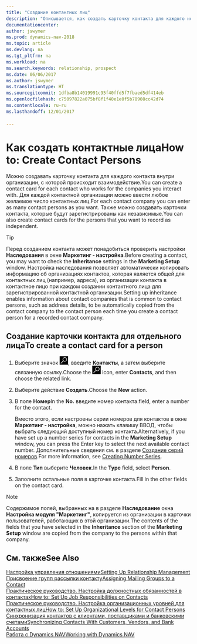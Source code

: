 ```yaml
---
title: "Создание контактных лиц"
description: "Описывается, как создать карточку контакта для каждого нового лица или потенциального клиента, с которым у вас деловые отношения."
documentationcenter: 
author: jswymer
ms.prod: dynamics-nav-2018
ms.topic: article
ms.devlang: na
ms.tgt_pltfrm: na
ms.workload: na
ms.search.keywords: relationship, prospect
ms.date: 06/06/2017
ms.author: jswymer
ms.translationtype: HT
ms.sourcegitcommit: 1dfba8b14019991c95f40ffd5f7fbaed5df414eb
ms.openlocfilehash: c75097822a075bf8f1f40e1e0f5b78908cc42d74
ms.contentlocale: ru-ru
ms.lasthandoff: 12/01/2017

---
```

# <a name="how-to-create-contact-persons"></a><span data-ttu-id="fb52b-103">Как создать контактные лица</span><span class="sxs-lookup"><span data-stu-id="fb52b-103">How to: Create Contact Persons</span></span>
<span data-ttu-id="fb52b-104">Можно создавать карточку контакта для каждого контакта внутри организации, с которой происходит взаимодействие.</span><span class="sxs-lookup"><span data-stu-id="fb52b-104">You can create a contact card for each contact who works for the companies you interact with.</span></span> <span data-ttu-id="fb52b-105">Для каждой контактной организации можно ввести любое желаемое число контактных лиц.</span><span class="sxs-lookup"><span data-stu-id="fb52b-105">For each contact company you can enter as many contact persons as you want.</span></span> <span data-ttu-id="fb52b-106">Также можно создавать карточки контакта, которые будут зарегистрированы как независимые.</span><span class="sxs-lookup"><span data-stu-id="fb52b-106">You can also create contact cards for the persons that you want to record as independent.</span></span>

> [!TIP]  
>   <span data-ttu-id="fb52b-107">Перед созданием контакта может понадобиться проверить настройки **Наследования** в окне **Маркетинг - настройка**.</span><span class="sxs-lookup"><span data-stu-id="fb52b-107">Before creating a contact, you may want to check the **Inheritance** settings in the **Marketing Setup** window.</span></span> <span data-ttu-id="fb52b-108">Настройка наследования позволяет автоматически копировать информацию об организациях контактов, которая является общей для контактных лиц (например, адреса), из организации контакта в контактное лицо при каждом создании контактного лица для зарегистрированной контактной организации.</span><span class="sxs-lookup"><span data-stu-id="fb52b-108">Setting up inheritance enables information about contact companies that is common to contact persons, such as address details, to be automatically copied from the contact company to the contact person each time you create a contact person for a recorded contact company.</span></span>

## <a name="to-create-a-contact-card-for-a-person"></a><span data-ttu-id="fb52b-109">Создание карточки контакта для отдельного лица</span><span class="sxs-lookup"><span data-stu-id="fb52b-109">To create a contact card for a person</span></span>
1. <span data-ttu-id="fb52b-110">Выберите значок ![Поиск страницы или отчета](media/ui-search/search_small.png "Значок поиска страницы или отчета"), введите **Контакты**, а затем выберите связанную ссылку.</span><span class="sxs-lookup"><span data-stu-id="fb52b-110">Choose the ![Search for Page or Report](media/ui-search/search_small.png "Search for Page or Report icon") icon, enter **Contacts**, and then choose the related link.</span></span>
2. <span data-ttu-id="fb52b-111">Выберите действие **Создать**.</span><span class="sxs-lookup"><span data-stu-id="fb52b-111">Choose the **New** action.</span></span>
3. <span data-ttu-id="fb52b-112">В поле **Номер**</span><span class="sxs-lookup"><span data-stu-id="fb52b-112">In the **No.**</span></span> <span data-ttu-id="fb52b-113">введите номер контакта.</span><span class="sxs-lookup"><span data-stu-id="fb52b-113">field, enter a number for the contact.</span></span>

    <span data-ttu-id="fb52b-114">Вместо этого, если настроены серии номеров для контактов в окне **Маркетинг - настройка**, можно нажать клавишу ВВОД, чтобы выбрать следующий доступный номер контакта.</span><span class="sxs-lookup"><span data-stu-id="fb52b-114">Alternatively, if you have set up a number series for contacts in the **Marketing Setup** window, you can press the Enter key to select the next available contact number.</span></span> <span data-ttu-id="fb52b-115">Дополнительные сведения см. в разделе [Создание серий номеров](ui-create-number-series.md).</span><span class="sxs-lookup"><span data-stu-id="fb52b-115">For more information, see [Creating Number Series](ui-create-number-series.md).</span></span>
4. <span data-ttu-id="fb52b-116">В поле **Тип** выберите **Человек**.</span><span class="sxs-lookup"><span data-stu-id="fb52b-116">In the **Type** field, select **Person**.</span></span>
5. <span data-ttu-id="fb52b-117">Заполните остальные поля в карточке контакта.</span><span class="sxs-lookup"><span data-stu-id="fb52b-117">Fill in the other fields on the contact card.</span></span>

> [!NOTE]  
>   <span data-ttu-id="fb52b-118">Содержимое полей, выбранных на в разделе **Наследование** окна **Настройка модуля "Маркетинг"**, копируется из организации в карточки пользователей, работающих в этой организации.</span><span class="sxs-lookup"><span data-stu-id="fb52b-118">The contents of the fields that you have selected in the **Inheritance** section of the **Marketing Setup** window are copied from the company to the persons within that company.</span></span>

## <a name="see-also"></a><span data-ttu-id="fb52b-119">См. также</span><span class="sxs-lookup"><span data-stu-id="fb52b-119">See Also</span></span>
[<span data-ttu-id="fb52b-120">Настройка управления отношениями</span><span class="sxs-lookup"><span data-stu-id="fb52b-120">Setting Up Relationship Management</span></span>](marketing-setup-marketing.md)  
[<span data-ttu-id="fb52b-121">Присвоение групп рассылки контакту</span><span class="sxs-lookup"><span data-stu-id="fb52b-121">Assigning Mailing Groups to a Contact</span></span>](marketing-mailing-groups.md#AssignMailGroupContact)  
[<span data-ttu-id="fb52b-122">Практическое руководство. Настройка должностных обязанностей в контактах</span><span class="sxs-lookup"><span data-stu-id="fb52b-122">How to: Set Up Job Responsibilities on Contacts</span></span>](marketing-job-responsibilities.md)  
[<span data-ttu-id="fb52b-123">Практическое руководство. Настройка организационных уровней для контактных лиц</span><span class="sxs-lookup"><span data-stu-id="fb52b-123">How to: Set Up Organizational Levels for Contact Persons</span></span>](marketing-organizational-levels.md)  
[<span data-ttu-id="fb52b-124">Синхронизация контактов с клиентами, поставщиками и банковскими счетами</span><span class="sxs-lookup"><span data-stu-id="fb52b-124">Synchronizing Contacts With Customers, Vendors, and Bank Accounts</span></span>](marketing-synchronize-contacts-customers-vendors-bank-accounts.md)  
[<span data-ttu-id="fb52b-125">Работа с Dynamics NAV</span><span class="sxs-lookup"><span data-stu-id="fb52b-125">Working with Dynamics NAV</span></span>](ui-work-product.md)  

